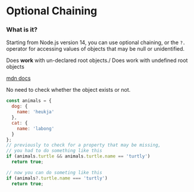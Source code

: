 # Optional Chaining

### What is it?
Starting from Node.js version 14, you can use optional chaining, or the `?.` operator for accessing values of objects that may be null or unidentified.

Does **work** with un-declared root objects./
Does work with undefined root objects

[mdn docs](https://developer.mozilla.org/en-US/docs/Web/JavaScript/Reference/Operators/Optional_chaining)

No need to check whether the object exists or not.

``` javascript
const animals = {
  dog: {
    name: 'heukja'
  },
  cat: {
    name: 'labong'
  }
};
// previously to check for a property that may be missing,
// you had to do something like this
if (animals.turtle && animals.turtle.name == 'turtly')
  return true;

// now you can do someting like this
if (animals?.turtle.name === 'turtly')
  return true;
```



